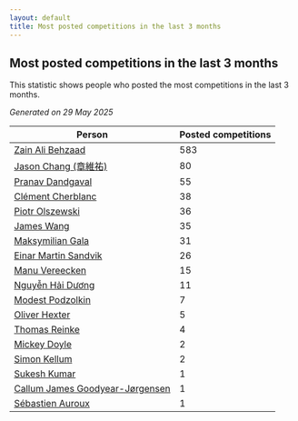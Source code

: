 ```yaml
---
layout: default
title: Most posted competitions in the last 3 months
---
```

## Most posted competitions in the last 3 months
This statistic shows people who posted the most competitions in the last 3 months.

*Generated on 29 May 2025*

| Person | Posted competitions |
| --- | --- |
| [Zain Ali Behzaad](https://www.worldcubeassociation.org/persons/2019BEHZ01) | 583 |
| [Jason Chang (章維祐)](https://www.worldcubeassociation.org/persons/2023CHAN15) | 80 |
| [Pranav Dandgaval](https://www.worldcubeassociation.org/persons/2017DAND01) | 55 |
| [Clément Cherblanc](https://www.worldcubeassociation.org/persons/2014CHER05) | 38 |
| [Piotr Olszewski](https://www.worldcubeassociation.org/persons/2013OLSZ02) | 36 |
| [James Wang](https://www.worldcubeassociation.org/persons/2015WANG87) | 35 |
| [Maksymilian Gala](https://www.worldcubeassociation.org/persons/2022GALA01) | 31 |
| [Einar Martin Sandvik](https://www.worldcubeassociation.org/persons/2018SAND22) | 26 |
| [Manu Vereecken](https://www.worldcubeassociation.org/persons/2010VERE01) | 15 |
| [Nguyễn Hải Dương](https://www.worldcubeassociation.org/persons/2018DUON07) | 11 |
| [Modest Podzolkin](https://www.worldcubeassociation.org/persons/2017PODZ01) | 7 |
| [Oliver Hexter](https://www.worldcubeassociation.org/persons/2022HEXT01) | 5 |
| [Thomas Reinke](https://www.worldcubeassociation.org/persons/2018REIN04) | 4 |
| [Mickey Doyle](https://www.worldcubeassociation.org/persons/2021DOYL02) | 2 |
| [Simon Kellum](https://www.worldcubeassociation.org/persons/2016KELL12) | 2 |
| [Sukesh Kumar](https://www.worldcubeassociation.org/persons/2017KUMA30) | 1 |
| [Callum James Goodyear-Jørgensen](https://www.worldcubeassociation.org/persons/2012GOOD02) | 1 |
| [Sébastien Auroux](https://www.worldcubeassociation.org/persons/2008AURO01) | 1 |
